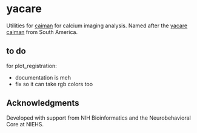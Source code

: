 # yacare
Utilities for [caiman](https://github.com/flatironinstitute/CaImAn) for calcium imaging analysis. Named after the [yacare caiman](https://en.wikipedia.org/wiki/Yacare_caiman) from South America.

## to do
for plot_registration:
- documentation is meh
- fix so it can take rgb colors too


## Acknowledgments
Developed with support from NIH Bioinformatics and the Neurobehavioral Core at NIEHS.
